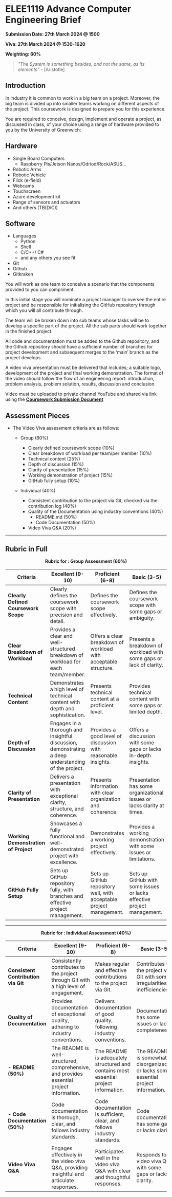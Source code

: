 # ELEE1119 Advance Computer Engineering Brief

**Submission Date: 27th March 2024 @ 1500**

**Viva: 27th March 2024 @ 1530-1620**

**Weighting: 60%**

> *"The System is something besides, and not the same, as its elements"* -  [Aristotle]

## Introduction 

In industry it is common to work in a big team on a project. Moreover, the big team is divided up into smaller teams working on different aspects of the project. This coursework is designed to prepare you for this experience.   

You are required to conceive, design, implement and operate a project, as discussed in class, of your choice using a range of hardware provided to you by the University of Greenwich: 

## Hardware 

- Single Board Computers 
  - Raspberry Pis/Jetson Nanos/Odriod/Rock/ASUS... 
- Robotic Arms 
- Robotic Vehicle  
- Flick (e-field) 
- Webcams 
- Touchscreen 
- Azure development kit
- Range of sensors and actuators  
- And others (TB(D/C))

## Software

- Languages 
  - Python 
  - Shell 
  - C/C++/ C#
  - and any others you see fit 
- Git 
- Github 
- Gitkraken 


You will work as one team to conceive a scenario that the components provided to you can compliment.   

In this initial stage you will nominate a project manager to oversee the entire project and be responsible for initialising the GitHub repository through which you will all contribute through. 

The team will be broken down into sub teams whose tasks will be to develop a specific part of the project. All the sub parts should work together in the finished project.  

All code and documentation must be added to the Github repository, and the Github repository should have a sufficient number of branches for project development and subsequent merges to the ‘main’ branch as the project develops. 

A video viva presentation must be delivered that includes; a suitable logo, development of the project and final working demonstration. The format of the video should follow the flow of an engineering report: introduction, problem analysis, problem solution, results, discussion and conclusion.  

Video must be uploaded to private channel YouTube and shared via link using the **[Coursework Submission Document](https://moodlecurrent.gre.ac.uk/mod/resource/view.php?id=2526729)**

## Assessment Pieces

- The Video Viva assessment criteria are as follows: 
  - Group (60%)
    - Clearly defined coursework scope (10%) 
    - Clear breakdown of workload per team/per member (10%) 
    - Technical content (25%) 
    - Depth of discussion (15%) 
    - Clarity of presentation (15%) 
    - Working demonstration of project (15%)
    - GitHub fully setup (10%) 
  
  - Individual (40%)
    - Consistent contribution to the project via Git, checked via the contribution log (40%) 
    - Quality of the Documentation using industry conventions (40%)
      - README.md (50%) 
      - Code Documentation (50%) 
    - Video Viva Q&A (20%) 

------------------------

## Rubric in Full
    
<div align=center>

 **Rubric for : Group Assessment (60%)**

| Criteria                                      | Excellent (9-10) | Proficient (6-8) | Basic (3-5) | Limited (0-2) |
|----------------------------------------------|-------------------|------------------|-------------|--------------|
| **Clearly Defined Coursework Scope**              | Clearly defines the coursework scope with precision and detail. | Defines the coursework scope effectively. | Defines the coursework scope with some gaps or ambiguity. | Fails to define the coursework scope adequately. |
| **Clear Breakdown of Workload**                   | Provides a clear and well-structured breakdown of workload for each team/member. | Offers a clear breakdown of workload with acceptable structure. | Presents a breakdown of workload with some gaps or lack of clarity. | Fails to provide a clear breakdown of workload. |
| **Technical Content**                             | Demonstrates a high level of technical content with depth and sophistication. | Presents technical content at a proficient level. | Provides technical content with some gaps or limited depth. | Technical content is insufficient or poorly presented. |
| **Depth of Discussion**                           | Engages in a thorough and insightful discussion, demonstrating a deep understanding of the project. | Provides a good level of discussion with reasonable insights. | Offers a discussion with some gaps or lacks in-depth insights. | Discussion is minimal or lacks depth. |
| **Clarity of Presentation**                     | Delivers a presentation with exceptional clarity, structure, and coherence. | Presents information with clear organization and coherence. | Presentation has some organizational issues or lacks clarity at times. | Presentation is disorganized and challenging to follow. |
| **Working Demonstration of Project**              | Showcases a fully functional and well-demonstrated project with excellence. | Demonstrates a working project effectively. | Provides a working demonstration with some issues or limitations. | Fails to provide a satisfactory working demonstration. |
| **GitHub Fully Setup**                            | Sets up GitHub repository fully, with branches and effective project management. | Sets up GitHub repository well, with acceptable project management. | Sets up GitHub with some issues or lacks effective project management. | GitHub setup is inadequate or poorly managed. |
</div>

--------------

<div align=center>

 **Rubric for : Individual Assessment (40%)**

| Criteria| Excellent (9-10) | Proficient (6-8) | Basic (3-5) | Limited (0-2) |
|---------|-------------------|------------------|-------------|--------------|
| **Consistent Contribution via Git**| Consistently contributes to the project through Git with a high level of engagement. | Makes regular and effective contributions to the project via Git. | Contributes to the project via Git with some irregularities or inefficiencies. | Contribution to the project via Git is inconsistent or ineffective. |
| **Quality of Documentation**| Provides documentation of exceptional quality, adhering to industry conventions. | Delivers documentation of good quality, following industry conventions. | Documentation has some issues or lacks completeness. | Documentation is of poor quality or incomplete. |
| **- README (50%)**| The README is well-structured, comprehensive, and provides essential project information. | The README is adequately structured and contains most essential project information. | The README is somewhat disorganized or lacks some essential project information. | The README is disorganized or missing crucial project information. |
| **- Code Documentation (50%)**| Code documentation is thorough, clear, and follows industry standards. | Code documentation is sufficient, clear, and follows industry standards. | Code documentation has some gaps or lacks clarity. | Code documentation is inadequate or unclear. |
| **Video Viva Q&A**| Engages effectively in the video viva Q&A, providing insightful and articulate responses. | Participates well in the video viva Q&A with clear and thoughtful responses. | Responds to video viva Q&A with some gaps or lacks clarity. | Video viva Q&A responses are unclear or incomplete. |

</div>
